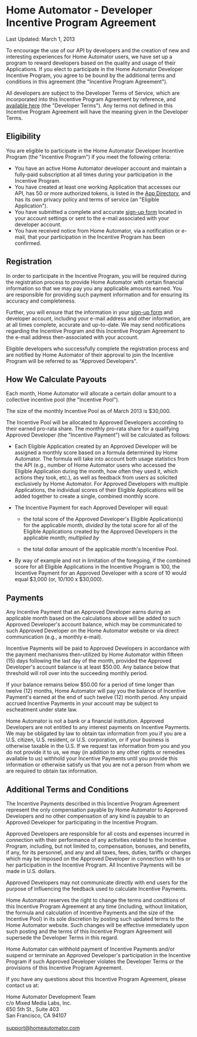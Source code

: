 # Home Automator - Developer Incentive Program Agreement

Last Updated: March 1, 2013

To encourage the use of our API by developers and the creation of new and interesting experiences for Home Automator users, we have set up a program to reward developers based on the quality and usage of their Applications. If you elect to participate in the Home Automator Developer Incentive Program, you agree to be bound by the additional terms and conditions in this agreement (the "Incentive Program Agreement").

All developers are subject to the Developer Terms of Service, which are incorporated into this Incentive Program Agreement by reference, and [available here](https://account.homeautomator.com/legal/developer-terms/) (the "Developer Terms"). Any terms not defined in this Incentive Program Agreement will have the meaning given in the Developer Terms.

## Eligibility

You are eligible to participate in the Home Automator Developer Incentive Program (the "Incentive Program") if you meet the following criteria:

* You have an active Home Automator developer account and maintain a fully-paid subscription at all times during your participation in the Incentive Program.
* You have created at least one working Application that accesses our API, has 50 or more authorized tokens, is listed in the [App Directory](https://directory.homeautomator.com/), and has its own privacy policy and terms of service (an "Eligible Application").
* You have submitted a complete and accurate [sign-up form](https://account.homeautomator.com/developer/enrollment/) located in your account settings or sent to the e-mail associated with your developer account.
* You have received notice from Home Automator, via a notification or e-mail, that your participation in the Incentive Program has been confirmed.

## Registration

In order to participate in the Incentive Program, you will be required during the registration process to provide Home Automator with certain financial information so that we may pay you any applicable amounts earned. You are responsible for providing such payment information and for ensuring its accuracy and completeness.

Further, you will ensure that the information in your [sign-up form](https://account.homeautomator.com/developer/enrollment/) and developer account, including your e-mail address and other information, are at all times complete, accurate and up-to-date. We may send notifications regarding the Incentive Program and this Incentive Program Agreement to the e-mail address then-associated with your account.

Eligible developers who successfully complete the registration process and are notified by Home Automator of their approval to join the Incentive Program will be referred to as "Approved Developers".

## How We Calculate Payouts

Each month, Home Automator will allocate a certain dollar amount to a collective incentive pool (the "Incentive Pool").

The size of the monthly Incentive Pool as of March 2013 is $30,000.

The Incentive Pool will be allocated to Approved Developers according to their earned pro-rata share. The monthly pro-rata share for a qualifying Approved Developer (the "Incentive Payment") will be calculated as follows:

* Each Eligible Application created by an Approved Developer will be assigned a monthly score based on a formula determined by Home Automator. The formula will take into account both usage statistics from the API (e.g., number of Home Automator users who accessed the Eligible Application during the month, how often they used it, which actions they took, etc.), as well as feedback from users as solicited exclusively by Home Automator. For Approved Developers with multiple Applications, the individual scores of their Eligible Applications will be added together to create a single, combined monthly score.

* The Incentive Payment for each Approved Developer will equal:

    * the total score of the Approved Developer's Eligible Application(s) for the applicable month, _divided by_ the total score for all of the Eligible Applications created by the Approved Developers in the applicable month; _multiplied by_

    * the total dollar amount of the applicable month's Incentive Pool.

* By way of example and not in limitation of the foregoing, if the combined score for all Eligible Applications in the Incentive Program is 100, the Incentive Payment for an Approved Developer with a score of 10 would equal $3,000 (or, 10/100 x $30,000).

## Payments

Any Incentive Payment that an Approved Developer earns during an applicable month based on the calculations above will be added to such Approved Developer's account balance, which may be communicated to such Approved Developer on the Home Automator website or via direct communication (e.g., a monthly e-mail).

Incentive Payments will be paid to Approved Developers in accordance with the payment mechanisms then-utilized by Home Automator within fifteen (15) days following the last day of the month, provided the Approved Developer's account balance is at least $50.00. Any balance below that threshold will roll over into the succeeding monthly period.

If your balance remains below $50.00 for a period of time longer than twelve (12) months, Home Automator will pay you the balance of Incentive Payment's earned at the end of such twelve (12) month period. Any unpaid accrued Incentive Payments in your account may be subject to escheatment under state law.

Home Automator is not a bank or a financial institution. Approved Developers are not entitled to any interest payments on Incentive Payments. We may be obligated by law to obtain tax information from you if you are a U.S. citizen, U.S. resident, or U.S. corporation, or if your business is otherwise taxable in the U.S. If we request tax information from you and you do not provide it to us, we may (in addition to any other rights or remedies available to us) withhold your Incentive Payments until you provide this information or otherwise satisfy us that you are not a person from whom we are required to obtain tax information.

## Additional Terms and Conditions

The Incentive Payments described in this Incentive Program Agreement represent the only compensation payable by Home Automator to Approved Developers and no other compensation of any kind is payable to an Approved Developer for participating in the Incentive Program.

Approved Developers are responsible for all costs and expenses incurred in connection with their performance of any activities related to the Incentive Program, including, but not limited to, compensation, bonuses, and benefits, if any, for its personnel, and any and all taxes, fees, duties, tariffs or charges which may be imposed on the Approved Developer in connection with his or her participation in the Incentive Program. All Incentive Payments will be made in U.S. dollars.

Approved Developers may not communicate directly with end users for the purpose of influencing the feedback used to calculate Incentive Payments.

Home Automator reserves the right to change the terms and conditions of this Incentive Program Agreement at any time (including, without limitation, the formula and calculation of Incentive Payments and the size of the Incentive Pool) in its sole discretion by posting such updated terms to the Home Automator website. Such changes will be effective immediately upon such posting and the terms of this Incentive Program Agreement will supersede the Developer Terms in this regard.

Home Automator can withhold payment of Incentive Payments and/or suspend or terminate an Approved Developer's participation in the Incentive Program if such Approved Developer violates the Developer Terms or the provisions of this Incentive Program Agreement.

If you have any questions about this Incentive Program Agreement, please contact us at:

Home Automator Development Team<br>
c/o Mixed Media Labs, Inc.<br>
650 5th St., Suite 403<br>
San Francisco, CA 94107<br>
<br>
[support@homeautomator.com](mailto:support@homeautomator.com)
